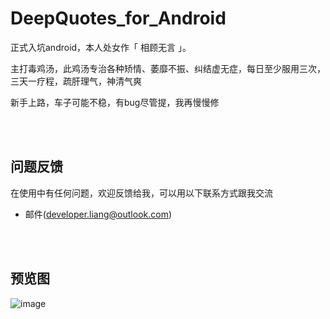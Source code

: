 # DeepQuotes_for_Android

正式入坑android，本人处女作「 相顾无言 」。

主打毒鸡汤，此鸡汤专治各种矫情、萎靡不振、纠结虚无症，每日至少服用三次，三天一疗程，疏肝理气，神清气爽

新手上路，车子可能不稳，有bug尽管提，我再慢慢修

<br>
<br>

## 问题反馈
在使用中有任何问题，欢迎反馈给我，可以用以下联系方式跟我交流

* 邮件(developer.liang@outlook.com)

<br>
<br>

## 预览图
![image](https://github.com/yiliqiaolezi/DeepQuotes_for_Android/blob/master/previewImage/%E9%A2%84%E8%A7%88%E5%9B%BE.png)

